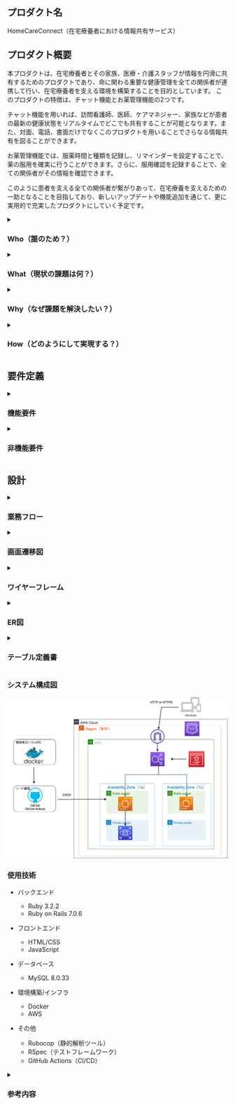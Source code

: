 ## プロダクト名
HomeCareConnect（在宅療養者における情報共有サービス）

## プロダクト概要
本プロダクトは、在宅療養者とその家族、医療・介護スタッフが情報を円滑に共有するためのプロダクトであり、命に関わる重要な健康管理を全ての関係者が連携して行い、在宅療養者を支える環境を構築することを目的としています。
このプロダクトの特徴は、チャット機能とお薬管理機能の2つです。

チャット機能を用いれば、訪問看護師、医師、ケアマネジャー、家族などが患者の最新の健康状態をリアルタイムでどこでも共有することが可能となります。また、対面、電話、書面だけでなくこのプロダクトを用いることでさらなる情報共有を図ることができます。

お薬管理機能では、服薬時間と種類を記録し、リマインダーを設定することで、薬の服用を確実に行うことができます。さらに、服用確認を記録することで、全ての関係者がその情報を確認できます。

このように患者を支える全ての関係者が繋がりあって、在宅療養を支えるための一助となることを目指しており、新しいアップデートや機能追加を通じて、更に実用的で充実したプロダクトにしていく予定です。



<details>
<summary><h3>Who（誰のため？）</h3></summary>　　

- 祖父（95歳　男性）
  - 1人暮らし
  - 要介護２（家事や食事、排泄といった日常生活動作の一部に見守りや介助が必要な状態）
- 家族
  - 父、母、姉、私
  - 祖父の家まで徒歩10分圏内に在住
  - 毎日、誰か1人が祖父の掃除、洗濯、調理など日常生活のサポートを行う
- ケアマネジャー（40代　女性）
  - 家族から相談に応じ、助言を提供する
  - 介護計画（ケアプラン）の作成及び説明・提案
- 看護師（30〜40代　女性）
  - 担当の看護師3名程が交代で訪問看護
  - 健康状態のチェック
  - 薬の管理
- 医師（50代　男性）
  - 患者の症状について診断
  - 診断結果に基づき、治療の提供・薬の処方

</details>

<details>
<summary><h3>What（現状の課題は何？）</h3></summary>

- 情報共有の難しさ
  - 家族、医療従事者、介護スタッフなどが関わる中で全員が最新の情報を把握し続けることは困難です。
  - 現状、情報の共有は電話、書面などを通じて行われますが、これらの方法では情報がバラバラになりやすく、全体として整合性を保つことが難しいです。
- 薬の管理
  - 複数の薬を指定された時間に正確に服用するのは困難です。
  - 特に高齢者や認知症の患者は、自分で管理することが難しく、適切な服用を行うためにはサポートが必要です。
- 非常時の対応
  - 突発的な健康問題や事故が発生した際に、迅速に関係者に情報を伝達し、対応することが求められます。
  - しかし、すぐに連絡を取れる体制が整っていない場合、事後の対応が遅れることがあります。
- 負担の偏り
  - 看護や介護は時間と労力を必要とするため、一部の家族やスタッフに負担が偏ることがあります。
  - 負担が偏ると、それがストレスとなり、看護・介護の質に影響を及ぼしたり、持続可能なサポートができなくなります。

</details>

<details>
<summary><h3>Why（なぜ課題を解決したい？）</h3></summary>

- 情報共有の難しさ
  - すべての関係者が最新かつ一貫した情報を持つことで、在宅療養者の状況把握と対応が迅速かつ適切に行なえるため。
  - 情報共有の精度と速度は、在宅療養者の安全と生活の質に直結するため。
- 薬の管理
  - 正確な薬の服用は治療効果を最大化し、過剰な副作用や薬物間相互作用を防ぐために重要であるため。
  - 特に命に関わる重大な疾患を持つ患者の場合、指示された通りに薬を服用しないと、病状が急速に悪化し、時には命を失う危険性もあるため。
- 非常時の対応
  - 迅速な対応が可能なシステムが整っていると、非常時の際に在宅療養者の安全が確保され、重篤な結果を回避することが可能になるため。
  - 関係者全員が対応情報を共有できれば、連携して迅速な対応が可能となるため。
- 負担の偏り
  - ケア負担の均等化は、介護者のストレス軽減と持続可能なケア提供体制を確保するために重要であるため。


</details>

<details>
<summary><h3>How（どのようにして実現する？）</h3></summary>

- 情報共有の難しさ
  - チャット機能を備えたプロダクトを導入することで、全ての関係者がリアルタイムで情報を共有できる環境を作ります。
  - 医療・介護スタッフ、家族全員が参加し、状況の報告や重要な連絡事項を投稿できるようにします。
- 薬の管理
  - 服用確認のチェック機能をつけることで、服用されたことを確認できるようにします。
  - 薬の種類、服用時間、量などを登録し、リマインダー機能で服用時間になると通知が届くようにします。
- 非常時の対応
  - 非常時にはまず電話で対応することになると思いますが、電話が繋がらない場合も想定し、チャットを通じて緊急時にも情報を迅速に共有し、適切な対応が可能になるようにします。
- 負担の偏り
  - チャット機能を用いた適切な情報共有と調整によって、ケアタスクを分散し、全員が参加するようなケア体制を作ります。

</details>

## 要件定義

<details>
<summary><h3>機能要件</h3></summary>

- 認証機能
  - ユーザー登録
    - ユーザーID、パスワード、名前、メールアドレス、ユーザータイプが登録できる。
    - ログイン中のユーザーが別のユーザーを登録できる。
    - 患者本人が始めにユーザー登録し、参加してほしい人をユーザー登録し、IDとパスワードを伝える形式を取る。
  - ログイン
    - ユーザーID、パスワードを入力し、ログインできる。
  - ログアウト
    - メニュー画面より選択し、ログアウトできる。
  - ユーザーID,パスワード以外でのログイン
    - ユーザーID、パスワードを忘れた場合は、メールアドレスより取得できる。

- チャット機能
  - リアルタイムでメッセージができる。
  - 画像を投稿できるようにする。
  - スタンプやリアクション機能（Advanced）
  - 通知を設定できる。(Advanced)
  - スレッド機能（Advanced）

- お薬管理機能
  - 薬の登録、確認、更新、削除できる。
    - 薬の名前、時間、服用する量、期間、メモ
  - 服用チェック
    - 薬を服用したことを確認できるチェック機能
    - 間違えてチェックしたときのために取り消し機能
  - 服用リマインダー（Advanced）
    - 登録した薬の服用時間から１時間過ぎても服用チェックされていなかったら、通知が送られる。


</details>

<details>
<summary><h3>非機能要件</h3></summary>

- ユーザビリティ
  - レスポンシブ対応（スマホ、PC、タブレット対応）
  - 高齢者でも直感的に理解でき、分かりやすいシンプルなUIにする。
  - 困ったときに自力で解決できるようにヘルプ機能やFAQを付ける。
  - レスポンス速度は遅くて3秒以内、基本的には1秒以内に行なえるようにする。

- 保守性
  - GitHubへプッシュ時に静的解析で自動チェックする

- 運用性
  - GitHumのmainブランチにマージしたら自動デプロイされるようにする。
  - GithubActionsにてCI/CDの導入

- セキュリティ
  - SSL化（HTTPS化）対応
  - アプリケーションサーバーとデータベースサーバーを分け、データベースサーバーは外部からアクセスできない設計にする。

</details>

## 設計

<details>
<summary><h3>業務フロー</h3></summary>

  <details>
  <summary><h4>認証機能</h4></summary>

  ![認証機能](./img/workflow_diagram/login_user.jpg)

  </details>

  <details>
  <summary><h4>チャット機能, お薬管理機能</h4></summary>

  ![チャット機能,お薬管理機能](./img/workflow_diagram/chat_medication_function.jpg)

  </details>

</details>

<details>
<summary><h3>画面遷移図</h3></summary>

![画面遷移図](./img/screen_transition_diagram/screen_transition_diagram3.jpg)

</details>

<details>
<summary><h3>ワイヤーフレーム</h3></summary>

  <details>
  <summary><h4>ユーザー登録、ログイン機能</h4></summary>

  ![ユーザー登録、ログイン機能](./img/wire_frame/login_user.jpeg)

  </details>

  <details>
  <summary><h4>チャット機能</h4></summary>

  ![チャット機能](./img/wire_frame/chat_function.jpeg)

  </details>

  <details>
  <summary><h4>お薬管理機能</h4></summary>

  ![お薬管理機能](./img/wire_frame/medication_management.jpeg)

  </details>

  <details>
  <summary><h4>メニュー機能</h4></summary>

  ![メニュー機能1](./img/wire_frame/menu_list1.jpeg)
  ![メニュー機能2](./img/wire_frame/menu_list2.jpeg)


  </details>



</details>

<details>
<summary><h3>ER図</h3></summary>

![ER図](./img/ER_diagram/er_diagram1.1.png)

- [エンティティ定義について詳細](ER_diagram.md)
- [患者テーブルとユーザーテーブルについて(検討中)](reference.md)

</details>

<details>
<summary><h3>テーブル定義書</h3></summary>

- **Patientsテーブル**

| カラム名 | データ型 | キー | NULL | 初期値 | 備考 |
|:--------|:-------:|:---:|:----:|:-----:|:----:|
| id | INTEGER | Primary | NO | - | AUTO INCREMENT |

- **Usersテーブル**

| カラム名 | データ型 | キー | NULL | 初期値 | 備考 |
|:--------|:-------:|:---:|:----:|:-----:|:----:|
| id | INTEGER | Primary | NO | - | AUTO INCREMENT |
| patient_id | INTEGER | Foreign | NO | -  | - |
| password | VARCHAR(255) | - | NO | - | - |
| email | VARCHAR(255) | Unique | NO | - | - |
| name | VARCHAR(255) | - | NO | - | - |
| type | INTEGER | - | NO | - | ※１ |
| message_notice | BOOLEAN | - | NO | true | - |
| medication_notice | BOOLEAN | - | NO | true | - |

※１：ユーザーの種類を示す。1は「患者」、2は「家族」、3は「医師」、4は「看護師」、5は「ケアマネジャー」

- **Messagesテーブル**

| カラム名 | データ型 | キー | NULL | 初期値 | 備考 |
|:--------|:-------:|:---:|:----:|:-----:|:----:|
| id | INTEGER | Primary | NO | - | AUTO INCREMENT |
| user_id | INTEGER | Foreign | NO | -  | - |
| content | TEXT | - | NO | - | - |
| timestamp | DATETIME | - | NO | - | - |

- **Medicationsテーブル**

| カラム名 | データ型 | キー | NULL | 初期値 | 備考 |
|:--------|:-------:|:---:|:----:|:-----:|:----:|
| id | INTEGER | Primary | NO | - | AUTO INCREMENT |
| patient_id | INTEGER | Foreign | NO | -  | - |
| name | VARCHAR(255) | Unique | NO | - | - |
| dosage | VARCHAR(30) | - | NO | - | - |
| start_date | DATE | - | NO | - | - |
| end_date | DATE | - | NO | - | - |
| memo | TEXT | - | YES | - | - |

- **Schedulesテーブル**

| カラム名 | データ型 | キー | NULL | 初期値 | 備考 |
|:--------|:-------:|:---:|:----:|:-----:|:----:|
| id | INTEGER | Primary | NO | - | AUTO INCREMENT |
| medication_id | INTEGER | Foreign | NO | -  | - |
| time | TIME | - | NO | - | - |
| confirmation | BOOLEAN | - | NO | 0 | ※３ |

※３：服用チェックを示す。0は「未チェック」、1は「チェック済み」

</details>

### システム構成図

![システム構成図](./img/system_configuration_diagram/system_configuration_diagram1.0.png)

### 使用技術

- バックエンド
  - Ruby 3.2.2
  - Ruby on Rails 7.0.6

- フロントエンド
  - HTML/CSS
  - JavaScript

- データベース
  - MySQL 8.0.33

- 環境構築/インフラ
  - Docker
  - AWS

- その他
  - Rubocop（静的解析ツール）
  - RSpec（テストフレームワーク）
  - GitHub Actions（CI/CD）

<details>
<summary><h3>参考内容</h3></summary>

- [フィードバック](feedback.md)


</details>
